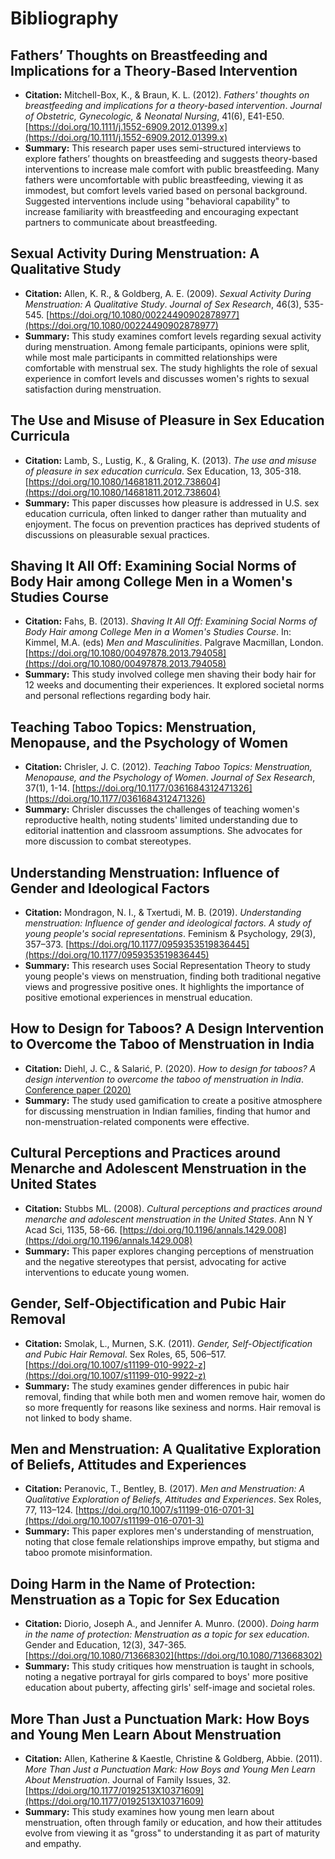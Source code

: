 # Bibliography

## Fathers’ Thoughts on Breastfeeding and Implications for a Theory‐Based Intervention

- **Citation:** Mitchell-Box, K., & Braun, K. L. (2012). _Fathers' thoughts on breastfeeding and implications for a theory-based intervention_. _Journal of Obstetric, Gynecologic, & Neonatal Nursing_, 41(6), E41-E50. [https://doi.org/10.1111/j.1552-6909.2012.01399.x](https://doi.org/10.1111/j.1552-6909.2012.01399.x)
- **Summary:** This research paper uses semi-structured interviews to explore fathers’ thoughts on breastfeeding and suggests theory-based interventions to increase male comfort with public breastfeeding. Many fathers were uncomfortable with public breastfeeding, viewing it as immodest, but comfort levels varied based on personal background. Suggested interventions include using "behavioral capability" to increase familiarity with breastfeeding and encouraging expectant partners to communicate about breastfeeding.

## Sexual Activity During Menstruation: A Qualitative Study

- **Citation:** Allen, K. R., & Goldberg, A. E. (2009). _Sexual Activity During Menstruation: A Qualitative Study_. _Journal of Sex Research_, 46(3), 535-545. [https://doi.org/10.1080/00224490902878977](https://doi.org/10.1080/00224490902878977)
- **Summary:** This study examines comfort levels regarding sexual activity during menstruation. Among female participants, opinions were split, while most male participants in committed relationships were comfortable with menstrual sex. The study highlights the role of sexual experience in comfort levels and discusses women's rights to sexual satisfaction during menstruation.

## The Use and Misuse of Pleasure in Sex Education Curricula

- **Citation:** Lamb, S., Lustig, K., & Graling, K. (2013). _The use and misuse of pleasure in sex education curricula_. Sex Education, 13, 305-318. [https://doi.org/10.1080/14681811.2012.738604](https://doi.org/10.1080/14681811.2012.738604)
- **Summary:** This paper discusses how pleasure is addressed in U.S. sex education curricula, often linked to danger rather than mutuality and enjoyment. The focus on prevention practices has deprived students of discussions on pleasurable sexual practices.

## Shaving It All Off: Examining Social Norms of Body Hair among College Men in a Women's Studies Course

- **Citation:** Fahs, B. (2013). _Shaving It All Off: Examining Social Norms of Body Hair among College Men in a Women's Studies Course_. In: Kimmel, M.A. (eds) _Men and Masculinities_. Palgrave Macmillan, London. [https://doi.org/10.1080/00497878.2013.794058](https://doi.org/10.1080/00497878.2013.794058)
- **Summary:** This study involved college men shaving their body hair for 12 weeks and documenting their experiences. It explored societal norms and personal reflections regarding body hair.

## Teaching Taboo Topics: Menstruation, Menopause, and the Psychology of Women

- **Citation:** Chrisler, J. C. (2012). _Teaching Taboo Topics: Menstruation, Menopause, and the Psychology of Women_. _Journal of Sex Research_, 37(1), 1-14. [https://doi.org/10.1177/0361684312471326](https://doi.org/10.1177/0361684312471326)
- **Summary:** Chrisler discusses the challenges of teaching women's reproductive health, noting students' limited understanding due to editorial inattention and classroom assumptions. She advocates for more discussion to combat stereotypes.

## Understanding Menstruation: Influence of Gender and Ideological Factors

- **Citation:** Mondragon, N. I., & Txertudi, M. B. (2019). _Understanding menstruation: Influence of gender and ideological factors. A study of young people's social representations_. Feminism & Psychology, 29(3), 357–373. [https://doi.org/10.1177/0959353519836445](https://doi.org/10.1177/0959353519836445)
- **Summary:** This research uses Social Representation Theory to study young people's views on menstruation, finding both traditional negative views and progressive positive ones. It highlights the importance of positive emotional experiences in menstrual education.

## How to Design for Taboos? A Design Intervention to Overcome the Taboo of Menstruation in India

- **Citation:** Diehl, J. C., & Salarić, P. (2020). _How to design for taboos? A design intervention to overcome the taboo of menstruation in India_. [Conference paper (2020)](http://resolver.tudelft.nl/uuid:31e2c596-c6fc-43a8-9374-ab5a53097aa0)
- **Summary:** The study used gamification to create a positive atmosphere for discussing menstruation in Indian families, finding that humor and non-menstruation-related components were effective.

## Cultural Perceptions and Practices around Menarche and Adolescent Menstruation in the United States

- **Citation:** Stubbs ML. (2008). _Cultural perceptions and practices around menarche and adolescent menstruation in the United States_. Ann N Y Acad Sci, 1135, 58-66. [https://doi.org/10.1196/annals.1429.008](https://doi.org/10.1196/annals.1429.008)
- **Summary:** This paper explores changing perceptions of menstruation and the negative stereotypes that persist, advocating for active interventions to educate young women.

## Gender, Self-Objectification and Pubic Hair Removal

- **Citation:** Smolak, L., Murnen, S.K. (2011). _Gender, Self-Objectification and Pubic Hair Removal_. Sex Roles, 65, 506–517. [https://doi.org/10.1007/s11199-010-9922-z](https://doi.org/10.1007/s11199-010-9922-z)
- **Summary:** The study examines gender differences in pubic hair removal, finding that while both men and women remove hair, women do so more frequently for reasons like sexiness and norms. Hair removal is not linked to body shame.

## Men and Menstruation: A Qualitative Exploration of Beliefs, Attitudes and Experiences

- **Citation:** Peranovic, T., Bentley, B. (2017). _Men and Menstruation: A Qualitative Exploration of Beliefs, Attitudes and Experiences_. Sex Roles, 77, 113–124. [https://doi.org/10.1007/s11199-016-0701-3](https://doi.org/10.1007/s11199-016-0701-3)
- **Summary:** This paper explores men's understanding of menstruation, noting that close female relationships improve empathy, but stigma and taboo promote misinformation.

## Doing Harm in the Name of Protection: Menstruation as a Topic for Sex Education

- **Citation:** Diorio, Joseph A., and Jennifer A. Munro. (2000). _Doing harm in the name of protection: Menstruation as a topic for sex education_. Gender and Education, 12(3), 347-365. [https://doi.org/10.1080/713668302](https://doi.org/10.1080/713668302)
- **Summary:** This study critiques how menstruation is taught in schools, noting a negative portrayal for girls compared to boys' more positive education about puberty, affecting girls' self-image and societal roles.

## More Than Just a Punctuation Mark: How Boys and Young Men Learn About Menstruation

- **Citation:** Allen, Katherine & Kaestle, Christine & Goldberg, Abbie. (2011). _More Than Just a Punctuation Mark: How Boys and Young Men Learn About Menstruation_. Journal of Family Issues, 32. [https://doi.org/10.1177/0192513X10371609](https://doi.org/10.1177/0192513X10371609)
- **Summary:** This study examines how young men learn about menstruation, often through family or education, and how their attitudes evolve from viewing it as "gross" to understanding it as part of maturity and empathy.
